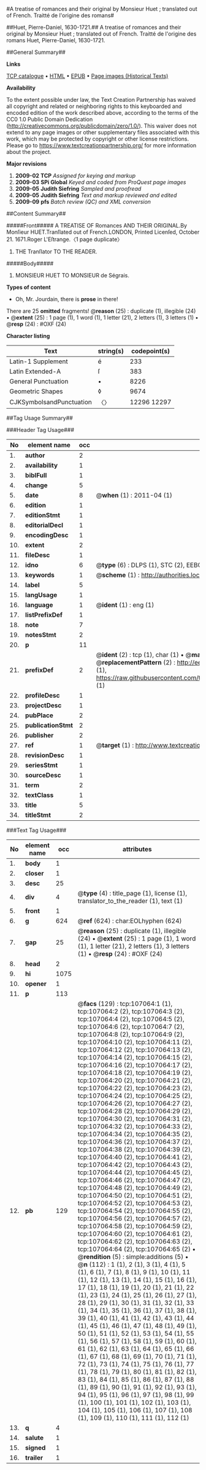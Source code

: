 #A treatise of romances and their original by Monsieur Huet ; translated out of French. Traitté de l'origine des romans#

##Huet, Pierre-Daniel, 1630-1721.##
A treatise of romances and their original by Monsieur Huet ; translated out of French.
Traitté de l'origine des romans
Huet, Pierre-Daniel, 1630-1721.

##General Summary##

**Links**

[TCP catalogue](http://www.ota.ox.ac.uk/tcp/)  • 
[HTML](http://tei.it.ox.ac.uk/tcp/Texts-HTML/free/A44/A44891.html)  • 
[EPUB](http://tei.it.ox.ac.uk/tcp/Texts-EPUB/free/A44/A44891.epub) • 
[Page images (Historical Texts)](https://historicaltexts.jisc.ac.uk/eebo-18204177e)

**Availability**

To the extent possible under law, the Text Creation Partnership has waived all copyright and related or neighboring rights to this keyboarded and encoded edition of the work described above, according to the terms of the CC0 1.0 Public Domain Dedication (http://creativecommons.org/publicdomain/zero/1.0/). This waiver does not extend to any page images or other supplementary files associated with this work, which may be protected by copyright or other license restrictions. Please go to https://www.textcreationpartnership.org/ for more information about the project.

**Major revisions**

1. __2009-02__ __TCP__ *Assigned for keying and markup*
1. __2009-03__ __SPi Global__ *Keyed and coded from ProQuest page images*
1. __2009-05__ __Judith Siefring__ *Sampled and proofread*
1. __2009-05__ __Judith Siefring__ *Text and markup reviewed and edited*
1. __2009-09__ __pfs__ *Batch review (QC) and XML conversion*

##Content Summary##

#####Front#####
A TREATISE OF Romances AND THEIR ORIGINAL.By Monſieur HUET.Tranſlated out of French.LONDON, Printed Licenſed, October 21. 1671.Roger L'Eſtrange.〈1 page duplicate〉
1. THE Tranſlator TO THE READER.

#####Body#####

1. MONSIEUR HUET TO MONSIEUR de Ségrais.

**Types of content**

  * Oh, Mr. Jourdain, there is **prose** in there!

There are 25 **omitted** fragments! 
 @__reason__ (25) : duplicate (1), illegible (24)  •  @__extent__ (25) : 1 page (1), 1 word (1), 1 letter (21), 2 letters (1), 3 letters (1)  •  @__resp__ (24) : #OXF (24)

**Character listing**


|Text|string(s)|codepoint(s)|
|---|---|---|
|Latin-1 Supplement|é|233|
|Latin Extended-A|ſ|383|
|General Punctuation|•|8226|
|Geometric Shapes|◊|9674|
|CJKSymbolsandPunctuation|〈〉|12296 12297|

##Tag Usage Summary##

###Header Tag Usage###

|No|element name|occ|attributes|
|---|---|---|---|
|1.|__author__|2||
|2.|__availability__|1||
|3.|__biblFull__|1||
|4.|__change__|5||
|5.|__date__|8| @__when__ (1) : 2011-04 (1)|
|6.|__edition__|1||
|7.|__editionStmt__|1||
|8.|__editorialDecl__|1||
|9.|__encodingDesc__|1||
|10.|__extent__|2||
|11.|__fileDesc__|1||
|12.|__idno__|6| @__type__ (6) : DLPS (1), STC (2), EEBO-CITATION (1), OCLC (1), VID (1)|
|13.|__keywords__|1| @__scheme__ (1) : http://authorities.loc.gov/ (1)|
|14.|__label__|5||
|15.|__langUsage__|1||
|16.|__language__|1| @__ident__ (1) : eng (1)|
|17.|__listPrefixDef__|1||
|18.|__note__|7||
|19.|__notesStmt__|2||
|20.|__p__|11||
|21.|__prefixDef__|2| @__ident__ (2) : tcp (1), char (1)  •  @__matchPattern__ (2) : ([0-9\-]+):([0-9IVX]+) (1), (.+) (1)  •  @__replacementPattern__ (2) : http://eebo.chadwyck.com/downloadtiff?vid=$1&page=$2 (1), https://raw.githubusercontent.com/textcreationpartnership/Texts/master/tcpchars.xml#$1 (1)|
|22.|__profileDesc__|1||
|23.|__projectDesc__|1||
|24.|__pubPlace__|2||
|25.|__publicationStmt__|2||
|26.|__publisher__|2||
|27.|__ref__|1| @__target__ (1) : http://www.textcreationpartnership.org/docs/. (1)|
|28.|__revisionDesc__|1||
|29.|__seriesStmt__|1||
|30.|__sourceDesc__|1||
|31.|__term__|2||
|32.|__textClass__|1||
|33.|__title__|5||
|34.|__titleStmt__|2||


###Text Tag Usage###

|No|element name|occ|attributes|
|---|---|---|---|
|1.|__body__|1||
|2.|__closer__|1||
|3.|__desc__|25||
|4.|__div__|4| @__type__ (4) : title_page (1), license (1), translator_to_the_reader (1), text (1)|
|5.|__front__|1||
|6.|__g__|624| @__ref__ (624) : char:EOLhyphen (624)|
|7.|__gap__|25| @__reason__ (25) : duplicate (1), illegible (24)  •  @__extent__ (25) : 1 page (1), 1 word (1), 1 letter (21), 2 letters (1), 3 letters (1)  •  @__resp__ (24) : #OXF (24)|
|8.|__head__|2||
|9.|__hi__|1075||
|10.|__opener__|1||
|11.|__p__|113||
|12.|__pb__|129| @__facs__ (129) : tcp:107064:1 (1), tcp:107064:2 (2), tcp:107064:3 (2), tcp:107064:4 (2), tcp:107064:5 (2), tcp:107064:6 (2), tcp:107064:7 (2), tcp:107064:8 (2), tcp:107064:9 (2), tcp:107064:10 (2), tcp:107064:11 (2), tcp:107064:12 (2), tcp:107064:13 (2), tcp:107064:14 (2), tcp:107064:15 (2), tcp:107064:16 (2), tcp:107064:17 (2), tcp:107064:18 (2), tcp:107064:19 (2), tcp:107064:20 (2), tcp:107064:21 (2), tcp:107064:22 (2), tcp:107064:23 (2), tcp:107064:24 (2), tcp:107064:25 (2), tcp:107064:26 (2), tcp:107064:27 (2), tcp:107064:28 (2), tcp:107064:29 (2), tcp:107064:30 (2), tcp:107064:31 (2), tcp:107064:32 (2), tcp:107064:33 (2), tcp:107064:34 (2), tcp:107064:35 (2), tcp:107064:36 (2), tcp:107064:37 (2), tcp:107064:38 (2), tcp:107064:39 (2), tcp:107064:40 (2), tcp:107064:41 (2), tcp:107064:42 (2), tcp:107064:43 (2), tcp:107064:44 (2), tcp:107064:45 (2), tcp:107064:46 (2), tcp:107064:47 (2), tcp:107064:48 (2), tcp:107064:49 (2), tcp:107064:50 (2), tcp:107064:51 (2), tcp:107064:52 (2), tcp:107064:53 (2), tcp:107064:54 (2), tcp:107064:55 (2), tcp:107064:56 (2), tcp:107064:57 (2), tcp:107064:58 (2), tcp:107064:59 (2), tcp:107064:60 (2), tcp:107064:61 (2), tcp:107064:62 (2), tcp:107064:63 (2), tcp:107064:64 (2), tcp:107064:65 (2)  •  @__rendition__ (5) : simple:additions (5)  •  @__n__ (112) : 1 (1), 2 (1), 3 (1), 4 (1), 5 (1), 6 (1), 7 (1), 8 (1), 9 (1), 10 (1), 11 (1), 12 (1), 13 (1), 14 (1), 15 (1), 16 (1), 17 (1), 18 (1), 19 (1), 20 (1), 21 (1), 22 (1), 23 (1), 24 (1), 25 (1), 26 (1), 27 (1), 28 (1), 29 (1), 30 (1), 31 (1), 32 (1), 33 (1), 34 (1), 35 (1), 36 (1), 37 (1), 38 (1), 39 (1), 40 (1), 41 (1), 42 (1), 43 (1), 44 (1), 45 (1), 46 (1), 47 (1), 48 (1), 49 (1), 50 (1), 51 (1), 52 (1), 53 (1), 54 (1), 55 (1), 56 (1), 57 (1), 58 (1), 59 (1), 60 (1), 61 (1), 62 (1), 63 (1), 64 (1), 65 (1), 66 (1), 67 (1), 68 (1), 69 (1), 70 (1), 71 (1), 72 (1), 73 (1), 74 (1), 75 (1), 76 (1), 77 (1), 78 (1), 79 (1), 80 (1), 81 (1), 82 (1), 83 (1), 84 (1), 85 (1), 86 (1), 87 (1), 88 (1), 89 (1), 90 (1), 91 (1), 92 (1), 93 (1), 94 (1), 95 (1), 96 (1), 97 (1), 98 (1), 99 (1), 100 (1), 101 (1), 102 (1), 103 (1), 104 (1), 105 (1), 106 (1), 107 (1), 108 (1), 109 (1), 110 (1), 111 (1), 112 (1)|
|13.|__q__|4||
|14.|__salute__|1||
|15.|__signed__|1||
|16.|__trailer__|1||
